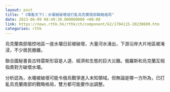 ```yaml
---
layout: post
title: "《環看天下》：水壩被破壞或打亂烏克蘭南部戰略格局"
date: 2023-06-09 08:49:30.000000000 +08:00
link: https://news.rthk.hk/rthk/ch/component/k2/1704115-20230609.htm
categories: rthk
---
```


烏克蘭南部俄控地區一座水壩日前被破壞，大量河水湧出，下游沿岸大片地區被淹浸，不少居民撤離。

聯合國秘書長古特雷斯形容是人道、經濟和生態的巨大災難。俄羅斯和烏克蘭互相指責對方破壞水壩。

分析認為，水壩被破壞可能令俄烏戰爭進入未知領域。但無論是哪一方所為，已打亂烏克蘭南部的戰略格局，雙方都可能要作出調整。
